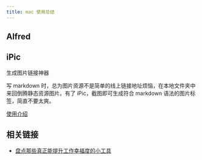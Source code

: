 ```yaml
---
title: mac 使用总结
---
```


## Alfred

## iPic

生成图片链接神器

写 markdown 时，总为图片资源不是简单的线上链接地址烦恼，在本地文件夹中来回倒腾静态资源图片。有了 iPic，截图即可生成符合 markdown 语法的图片标签，简直不要太爽。

[使用介绍](https://toolinbox.net/iPic/)

## 相关链接

- [盘点那些真正能提升工作幸福度的小工具](https://mp.weixin.qq.com/s/eNzJg4__s8DFQzjGPr51SA)